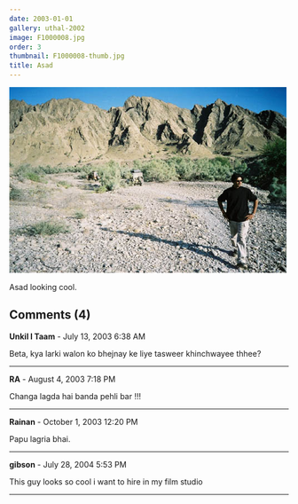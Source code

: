 ```yaml
---
date: 2003-01-01
gallery: uthal-2002
image: F1000008.jpg
order: 3
thumbnail: F1000008-thumb.jpg
title: Asad
---
```


![Asad](./F1000008.jpg)

Asad looking cool.

<div id="comments">

## Comments (4)

**Unkil l Taam** - July 13, 2003  6:38 AM

Beta, kya larki walon ko bhejnay ke liye tasweer khinchwayee thhee?

---

**RA** - August  4, 2003  7:18 PM

Changa lagda hai banda pehli bar !!!

---

**Rainan** - October  1, 2003 12:20 PM

Papu lagria bhai.

---

**gibson** - July 28, 2004  5:53 PM

This guy looks so cool i want to hire in my film studio

---

</div>